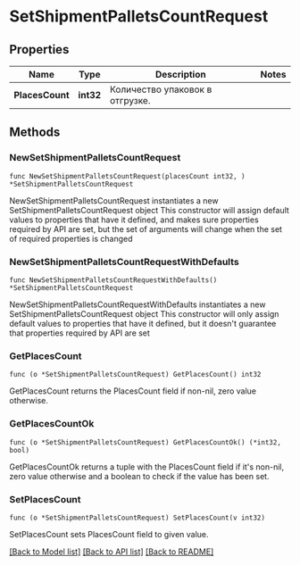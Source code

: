 # SetShipmentPalletsCountRequest

## Properties

Name | Type | Description | Notes
------------ | ------------- | ------------- | -------------
**PlacesCount** | **int32** | Количество упаковок в отгрузке. | 

## Methods

### NewSetShipmentPalletsCountRequest

`func NewSetShipmentPalletsCountRequest(placesCount int32, ) *SetShipmentPalletsCountRequest`

NewSetShipmentPalletsCountRequest instantiates a new SetShipmentPalletsCountRequest object
This constructor will assign default values to properties that have it defined,
and makes sure properties required by API are set, but the set of arguments
will change when the set of required properties is changed

### NewSetShipmentPalletsCountRequestWithDefaults

`func NewSetShipmentPalletsCountRequestWithDefaults() *SetShipmentPalletsCountRequest`

NewSetShipmentPalletsCountRequestWithDefaults instantiates a new SetShipmentPalletsCountRequest object
This constructor will only assign default values to properties that have it defined,
but it doesn't guarantee that properties required by API are set

### GetPlacesCount

`func (o *SetShipmentPalletsCountRequest) GetPlacesCount() int32`

GetPlacesCount returns the PlacesCount field if non-nil, zero value otherwise.

### GetPlacesCountOk

`func (o *SetShipmentPalletsCountRequest) GetPlacesCountOk() (*int32, bool)`

GetPlacesCountOk returns a tuple with the PlacesCount field if it's non-nil, zero value otherwise
and a boolean to check if the value has been set.

### SetPlacesCount

`func (o *SetShipmentPalletsCountRequest) SetPlacesCount(v int32)`

SetPlacesCount sets PlacesCount field to given value.



[[Back to Model list]](../README.md#documentation-for-models) [[Back to API list]](../README.md#documentation-for-api-endpoints) [[Back to README]](../README.md)


